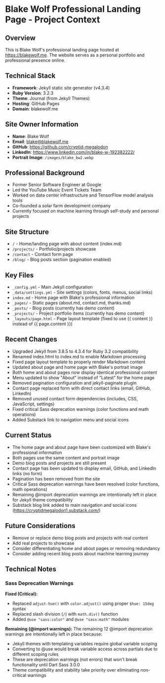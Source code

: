 # Blake Wolf Professional Landing Page - Project Context

## Overview
This is Blake Wolf's professional landing page hosted at https://blakewolf.me. The website serves as a personal portfolio and professional presence online.

## Technical Stack
- **Framework**: Jekyll static site generator (v4.3.4)
- **Ruby Version**: 3.2.3
- **Theme**: Journal (from Jekyll Themes)
- **Hosting**: GitHub Pages
- **Domain**: blakewolf.me

## Site Owner Information
- **Name**: Blake Wolf
- **Email**: blake@blakewolf.me
- **GitHub**: https://github.com/cryptid-megalodon
- **LinkedIn**: https://www.linkedin.com/in/blake-w-192382222/
- **Portrait Image**: `/images/blake_bw2.webp`

## Professional Background
- Former Senior Software Engineer at Google
- Led the YouTube Music Event Tickets Team
- Worked on data center infrastructure and TensorFlow model analysis tools
- Co-founded a solar farm development company
- Currently focused on machine learning through self-study and personal projects

## Site Structure
- `/` - Home/landing page with about content (index.md)
- `/projects/` - Portfolio/projects showcase
- `/contact` - Contact form page
- `/blog/` - Blog posts section (pagination enabled)

## Key Files
- `_config.yml` - Main Jekyll configuration
- `_data/settings.yml` - Site settings (colors, fonts, menus, social links)
- `index.md` - Home page with Blake's professional information
- `_pages/` - Static pages (about.md, contact.md, thanks.md)
- `_posts/` - Blog posts (currently has demo content)
- `_projects/` - Project portfolio items (currently has demo content)
- `_layouts/page.html` - Page layout template (fixed to use {{ content }} instead of {{ page.content }})

## Recent Changes
- Upgraded Jekyll from 3.8.5 to 4.3.4 for Ruby 3.2 compatibility
- Renamed index.html to index.md to enable Markdown processing
- Fixed page layout template to properly render Markdown content
- Updated about page and home page with Blake's portrait image
- Both home and about pages now display identical professional content
- Menu updated to show "About" instead of "Latest" for the home page
- Removed pagination configuration and jekyll-paginate plugin
- Contact page replaced form with direct contact links (email, GitHub, LinkedIn)
- Removed unused contact form dependencies (includes, CSS, JavaScript, settings)
- Fixed critical Sass deprecation warnings (color functions and math operations)
- Added Substack link to navigation menu and social icons

## Current Status
- The home page and about page have been customized with Blake's professional information
- Both pages use the same content and portrait image
- Demo blog posts and projects are still present
- Contact page has been updated to display email, GitHub, and LinkedIn links (no form)
- Pagination has been removed from the site
- Critical Sass deprecation warnings have been resolved (color functions, math operations)
- Remaining @import deprecation warnings are intentionally left in place for Jekyll theme compatibility
- Substack blog link added to main navigation and social icons (https://cryptidmegalodon1.substack.com/)

## Future Considerations
- Remove or replace demo blog posts and projects with real content
- Add real projects to showcase
- Consider differentiating home and about pages or removing redundancy
- Consider adding recent blog posts about machine learning journey

## Technical Notes

### Sass Deprecation Warnings
**Fixed (Critical):**
- Replaced `adjust-hue()` with `color.adjust()` using proper `$hue: 15deg` syntax
- Replaced slash division (`/`) with `math.div()` function
- Added `@use "sass:color"` and `@use "sass:math"` modules

**Remaining (@import warnings):**
The remaining 12 @import deprecation warnings are intentionally left in place because:
- Jekyll themes with templating variables require global variable scoping
- Converting to @use would break variable access across partials due to different scoping rules
- These are deprecation warnings (not errors) that won't break functionality until Dart Sass 3.0.0
- Theme compatibility and stability take priority over eliminating non-critical warnings